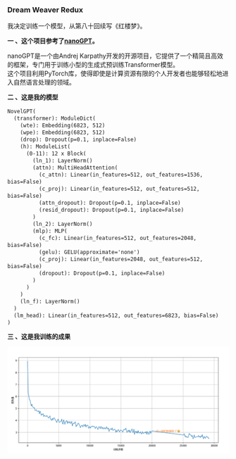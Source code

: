 ### Dream Weaver Redux

我决定训练一个模型，从第八十回续写《红楼梦》。

**一 、这个项目参考了[nanoGPT](https://github.com/karpathy/nanoGPT)。**

nanoGPT是一个由Andrej Karpathy开发的开源项目，它提供了一个精简且高效的框架，专门用于训练小型的生成式预训练Transformer模型。
<br>这个项目利用PyTorch库，使得即使是计算资源有限的个人开发者也能够轻松地进入自然语言处理的领域。

**二 、这是我的模型**

```text
NovelGPT(
  (transformer): ModuleDict(
    (wte): Embedding(6823, 512)
    (wpe): Embedding(6823, 512)
    (drop): Dropout(p=0.1, inplace=False)
    (h): ModuleList(
      (0-11): 12 x Block(
        (ln_1): LayerNorm()
        (attn): MultiHeadAttention(
          (c_attn): Linear(in_features=512, out_features=1536, bias=False)
          (c_proj): Linear(in_features=512, out_features=512, bias=False)
          (attn_dropout): Dropout(p=0.1, inplace=False)
          (resid_dropout): Dropout(p=0.1, inplace=False)
        )
        (ln_2): LayerNorm()
        (mlp): MLP(
          (c_fc): Linear(in_features=512, out_features=2048, bias=False)
          (gelu): GELU(approximate='none')
          (c_proj): Linear(in_features=2048, out_features=512, bias=False)
          (dropout): Dropout(p=0.1, inplace=False)
        )
      )
    )
    (ln_f): LayerNorm()
  )
  (lm_head): Linear(in_features=512, out_features=6823, bias=False)
)
```

**三 、这是我训练的成果**

![](assets/steps_losses_20240417.png)